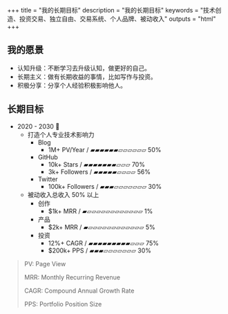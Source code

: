 +++
title = "我的长期目标"
description = "我的长期目标"
keywords = "技术创造、投资交易、独立自由、交易系统、个人品牌、被动收入"
outputs = "html"
+++

## 我的愿景

- 认知升级：不断学习去升级认知，做更好的自己。
- 长期主义：做有长期收益的事情，比如写作与投资。
- 积极分享：分享个人经验积极影响他人。

## 长期目标

<!-- https://changaco.oy.lc/unicode-progress-bars/ -->

- 2020 - 2030 🚀
  - 打造个人专业技术影响力
    - Blog
      - 1M+ PV/Year / ▰▰▰▰▰▰▱▱▱▱▱▱ 50%
    - GitHub
      - 10k+ Stars / ▰▰▰▰▰▰▰▱▱▱ 70%
      - 3k+ Followers / ▰▰▰▰▰▱▱▱▱ 56%
    - Twitter
      - 100k+ Followers / ▰▰▰▱▱▱▱▱▱▱ 30%
  - 被动收入总收入 50% 以上
    - 创作
      - $1k+ MRR / ▰▱▱▱▱▱▱▱▱▱▱▱▱ 1%
    - 产品
      - $2k+ MRR / ▰▱▱▱▱▱▱▱▱▱▱▱▱ 5%
    - 投资
      - 12%+ CAGR / ▰▰▰▰▰▰▰▰▰▱▱▱ 75%
      - $200k+ PPS / ▰▰▰▱▱▱▱▱▱▱ 30%

> PV: Page View
>
> MRR: Monthly Recurring Revenue
>
> CAGR: Compound Annual Growth Rate
>
> PPS: Portfolio Position Size
